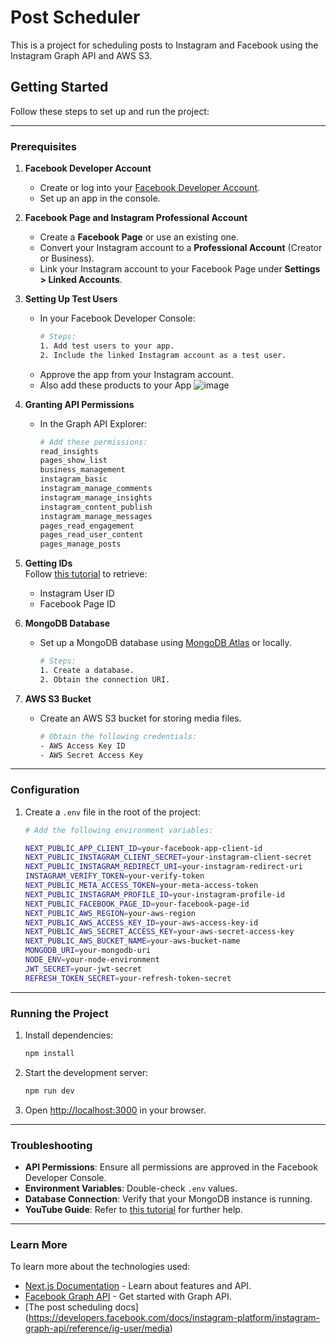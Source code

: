 # Post Scheduler

This is a project for scheduling posts to Instagram and Facebook using the Instagram Graph API and AWS S3.

## Getting Started

Follow these steps to set up and run the project:

---

### Prerequisites

1. **Facebook Developer Account**  
   - Create or log into your [Facebook Developer Account](https://developers.facebook.com/).
   - Set up an app in the console.

2. **Facebook Page and Instagram Professional Account**  
   - Create a **Facebook Page** or use an existing one.  
   - Convert your Instagram account to a **Professional Account** (Creator or Business).  
   - Link your Instagram account to your Facebook Page under **Settings > Linked Accounts**.

3. **Setting Up Test Users**  
   - In your Facebook Developer Console:
     ```bash
     # Steps:
     1. Add test users to your app.
     2. Include the linked Instagram account as a test user.
     ```
   - Approve the app from your Instagram account.
   - Also add these products to your App
     ![image](https://github.com/user-attachments/assets/3e1a01d4-a11e-46de-bd7e-de8deff9499d)

  
4. **Granting API Permissions**  
   - In the Graph API Explorer:
     ```bash
     # Add these permissions:
     read_insights
     pages_show_list
     business_management
     instagram_basic
     instagram_manage_comments
     instagram_manage_insights
     instagram_content_publish
     instagram_manage_messages
     pages_read_engagement
     pages_read_user_content
     pages_manage_posts
     ```

5. **Getting IDs**  
   Follow [this tutorial](https://youtu.be/iN9Y7twSz7M?si=hELPKBR082DMjRM7) to retrieve:
   - Instagram User ID
   - Facebook Page ID

6. **MongoDB Database**  
   - Set up a MongoDB database using [MongoDB Atlas](https://www.mongodb.com/) or locally.
     ```bash
     # Steps:
     1. Create a database.
     2. Obtain the connection URI.
     ```

7. **AWS S3 Bucket**  
   - Create an AWS S3 bucket for storing media files.
     ```bash
     # Obtain the following credentials:
     - AWS Access Key ID
     - AWS Secret Access Key
     ```

---

### Configuration

1. Create a `.env` file in the root of the project:
   ```bash
   # Add the following environment variables:

   NEXT_PUBLIC_APP_CLIENT_ID=your-facebook-app-client-id
   NEXT_PUBLIC_INSTAGRAM_CLIENT_SECRET=your-instagram-client-secret
   NEXT_PUBLIC_INSTAGRAM_REDIRECT_URI=your-instagram-redirect-uri
   INSTAGRAM_VERIFY_TOKEN=your-verify-token
   NEXT_PUBLIC_META_ACCESS_TOKEN=your-meta-access-token
   NEXT_PUBLIC_INSTAGRAM_PROFILE_ID=your-instagram-profile-id
   NEXT_PUBLIC_FACEBOOK_PAGE_ID=your-facebook-page-id
   NEXT_PUBLIC_AWS_REGION=your-aws-region
   NEXT_PUBLIC_AWS_ACCESS_KEY_ID=your-aws-access-key-id
   NEXT_PUBLIC_AWS_SECRET_ACCESS_KEY=your-aws-secret-access-key
   NEXT_PUBLIC_AWS_BUCKET_NAME=your-aws-bucket-name
   MONGODB_URI=your-mongodb-uri
   NODE_ENV=your-node-environment
   JWT_SECRET=your-jwt-secret
   REFRESH_TOKEN_SECRET=your-refresh-token-secret
   ```

---

### Running the Project

1. Install dependencies:
   ```bash
   npm install
   ```

2. Start the development server:
   ```bash
   npm run dev
   ```

3. Open [http://localhost:3000](http://localhost:3000) in your browser.

---

### Troubleshooting

- **API Permissions**: Ensure all permissions are approved in the Facebook Developer Console.  
- **Environment Variables**: Double-check `.env` values.  
- **Database Connection**: Verify that your MongoDB instance is running.  
- **YouTube Guide**: Refer to [this tutorial](https://youtu.be/iN9Y7twSz7M?si=hELPKBR082DMjRM7) for further help.

---

### Learn More

To learn more about the technologies used:

- [Next.js Documentation](https://nextjs.org/docs) - Learn about features and API.
- [Facebook Graph API](https://developers.facebook.com/docs/graph-api/) - Get started with Graph API.
- [The post scheduling docs] (https://developers.facebook.com/docs/instagram-platform/instagram-graph-api/reference/ig-user/media)
